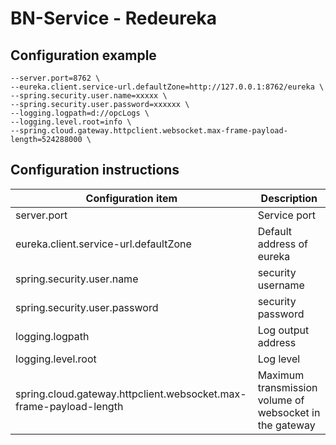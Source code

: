 ﻿# BN-Service - Redeureka

## Configuration example
``` 
--server.port=8762 \
--eureka.client.service-url.defaultZone=http://127.0.0.1:8762/eureka \
--spring.security.user.name=xxxxx \
--spring.security.user.password=xxxxxx \
--logging.logpath=d://opcLogs \
--logging.level.root=info \
--spring.cloud.gateway.httpclient.websocket.max-frame-payload-length=524288000 \

```


## Configuration instructions

| Configuration item | Description |
| ------------------------- | ------------------------------------- |
| server.port | Service port |
| eureka.client.service-url.defaultZone |Default address of eureka |
| spring.security.user.name | security username |
| spring.security.user.password | security password |
| logging.logpath | Log output address |
| logging.level.root | Log level |
| spring.cloud.gateway.httpclient.websocket.max-frame-payload-length |Maximum transmission volume of websocket in the gateway |

